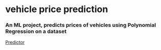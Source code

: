 # vehicle price prediction
### An ML project, predicts prices of vehicles using Polynomial Regression on a dataset
[Predictor](https://bit.ly/3tEFWsF)
